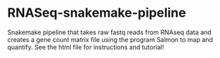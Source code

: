 # RNASeq-snakemake-pipeline
Snakemake pipeline that takes raw fastq reads from RNAseq data and creates a gene count matrix file using the program Salmon to map and quantify. See the html file for instructions and tutorial!
